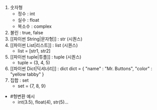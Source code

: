 1. 숫자형
	- 정수 : int
	- 실수 : float
	- 복소수 : complex
2. 불린 : true, false
3. [[파이썬 String|문자형]] : str (시퀀스)
4. [[파이썬 List|리스트]] : list (시퀀스)
	- list = \[str1, str2\]
5. [[파이썬 tuple|튜플]] : tuple (시퀀스)
	- tuple = (3, 4, 5)
6. [[파이썬 Dict|딕셔너리]] : dict
	dict = {
		"name" : "Mr. Buttons",
		"color" : "yellow tabby"
		 }
7. 집합 : set
	- set = {7, 8, 9}

- #형변환 예시
	- int(3.5), float(4), str(5)...
